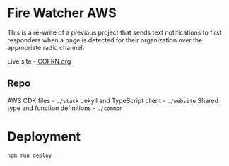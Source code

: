 # Fire Watcher AWS
This is a re-write of a previous project that sends text notifications to first responders when a
page is detected for their organization over the appropriate radio channel.

Live site - [COFRN.org](https://cofrn.org)

## Repo
AWS CDK files - `./stack`
Jekyll and TypeScript client - `./website`
Shared type and function definitions - `./common`

# Deployment

```bash
npm run deploy
```
